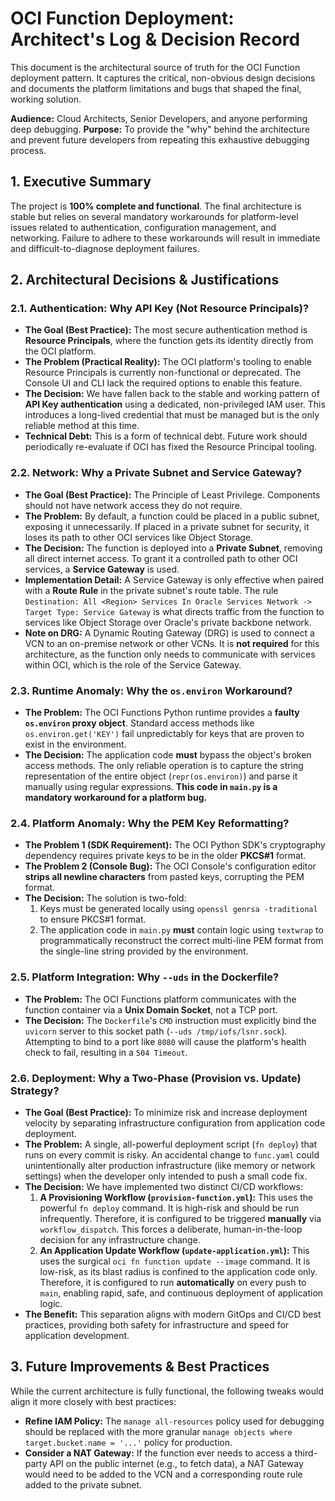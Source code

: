 # OCI Function Deployment: Architect's Log & Decision Record

This document is the architectural source of truth for the OCI Function deployment pattern. It captures the critical, non-obvious design decisions and documents the platform limitations and bugs that shaped the final, working solution.

**Audience:** Cloud Architects, Senior Developers, and anyone performing deep debugging.
**Purpose:** To provide the "why" behind the architecture and prevent future developers from repeating this exhaustive debugging process.

## 1. Executive Summary

The project is **100% complete and functional**. The final architecture is stable but relies on several mandatory workarounds for platform-level issues related to authentication, configuration management, and networking. Failure to adhere to these workarounds will result in immediate and difficult-to-diagnose deployment failures.

## 2. Architectural Decisions & Justifications

### 2.1. Authentication: Why API Key (Not Resource Principals)?

-   **The Goal (Best Practice):** The most secure authentication method is **Resource Principals**, where the function gets its identity directly from the OCI platform.
-   **The Problem (Practical Reality):** The OCI platform's tooling to enable Resource Principals is currently non-functional or deprecated. The Console UI and CLI lack the required options to enable this feature.
-   **The Decision:** We have fallen back to the stable and working pattern of **API Key authentication** using a dedicated, non-privileged IAM user. This introduces a long-lived credential that must be managed but is the only reliable method at this time.
-   **Technical Debt:** This is a form of technical debt. Future work should periodically re-evaluate if OCI has fixed the Resource Principal tooling.

### 2.2. Network: Why a Private Subnet and Service Gateway?

-   **The Goal (Best Practice):** The Principle of Least Privilege. Components should not have network access they do not require.
-   **The Problem:** By default, a function could be placed in a public subnet, exposing it unnecessarily. If placed in a private subnet for security, it loses its path to other OCI services like Object Storage.
-   **The Decision:** The function is deployed into a **Private Subnet**, removing all direct internet access. To grant it a controlled path to other OCI services, a **Service Gateway** is used.
-   **Implementation Detail:** A Service Gateway is only effective when paired with a **Route Rule** in the private subnet's route table. The rule `Destination: All <Region> Services In Oracle Services Network -> Target Type: Service Gateway` is what directs traffic from the function to services like Object Storage over Oracle's private backbone network.
-   **Note on DRG:** A Dynamic Routing Gateway (DRG) is used to connect a VCN to an on-premise network or other VCNs. It is **not required** for this architecture, as the function only needs to communicate with services within OCI, which is the role of the Service Gateway.

### 2.3. Runtime Anomaly: Why the `os.environ` Workaround?

-   **The Problem:** The OCI Functions Python runtime provides a **faulty `os.environ` proxy object**. Standard access methods like `os.environ.get('KEY')` fail unpredictably for keys that are proven to exist in the environment.
-   **The Decision:** The application code **must** bypass the object's broken access methods. The only reliable operation is to capture the string representation of the entire object (`repr(os.environ)`) and parse it manually using regular expressions. **This code in `main.py` is a mandatory workaround for a platform bug.**

### 2.4. Platform Anomaly: Why the PEM Key Reformatting?

-   **The Problem 1 (SDK Requirement):** The OCI Python SDK's cryptography dependency requires private keys to be in the older **PKCS#1** format.
-   **The Problem 2 (Console Bug):** The OCI Console's configuration editor **strips all newline characters** from pasted keys, corrupting the PEM format.
-   **The Decision:** The solution is two-fold:
    1.  Keys must be generated locally using `openssl genrsa -traditional` to ensure PKCS#1 format.
    2.  The application code in `main.py` **must** contain logic using `textwrap` to programmatically reconstruct the correct multi-line PEM format from the single-line string provided by the environment.

### 2.5. Platform Integration: Why `--uds` in the Dockerfile?

-   **The Problem:** The OCI Functions platform communicates with the function container via a **Unix Domain Socket**, not a TCP port.
-   **The Decision:** The `Dockerfile`'s `CMD` instruction must explicitly bind the `uvicorn` server to this socket path (`--uds /tmp/iofs/lsnr.sock`). Attempting to bind to a port like `8080` will cause the platform's health check to fail, resulting in a `504 Timeout`.

### 2.6. Deployment: Why a Two-Phase (Provision vs. Update) Strategy?

-   **The Goal (Best Practice):** To minimize risk and increase deployment velocity by separating infrastructure configuration from application code deployment.
-   **The Problem:** A single, all-powerful deployment script (`fn deploy`) that runs on every commit is risky. An accidental change to `func.yaml` could unintentionally alter production infrastructure (like memory or network settings) when the developer only intended to push a small code fix.
-   **The Decision:** We have implemented two distinct CI/CD workflows:
    1.  **A Provisioning Workflow (`provision-function.yml`):** This uses the powerful `fn deploy` command. It is high-risk and should be run infrequently. Therefore, it is configured to be triggered **manually** via `workflow_dispatch`. This forces a deliberate, human-in-the-loop decision for any infrastructure change.
    2.  **An Application Update Workflow (`update-application.yml`):** This uses the surgical `oci fn function update --image` command. It is low-risk, as its blast radius is confined to the application code only. Therefore, it is configured to run **automatically** on every push to `main`, enabling rapid, safe, and continuous deployment of application logic.
-   **The Benefit:** This separation aligns with modern GitOps and CI/CD best practices, providing both safety for infrastructure and speed for application development.

## 3. Future Improvements & Best Practices

While the current architecture is fully functional, the following tweaks would align it more closely with best practices:

-   **Refine IAM Policy:** The `manage all-resources` policy used for debugging should be replaced with the more granular `manage objects where target.bucket.name = '...'` policy for production.
-   **Consider a NAT Gateway:** If the function ever needs to access a third-party API on the public internet (e.g., to fetch data), a NAT Gateway would need to be added to the VCN and a corresponding route rule added to the private subnet.